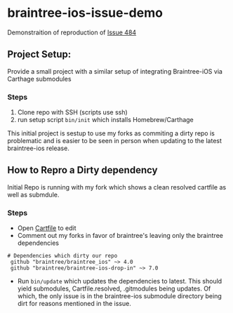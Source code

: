 # braintree-ios-issue-demo

Demonstraition of reproduction of [Issue 484](https://github.com/braintree/braintree_ios/issues/484)

## Project Setup:
Provide a small project with a similar setup of integrating Braintree-iOS via Carthage submodules

### Steps
1. Clone repo with SSH (scripts use ssh)
2. run setup script `bin/init` which installs Homebrew/Carthage

This initial project is sestup to use my forks as commiting a dirty repo is problematic and is easier to be seen in person when updating to the latest braintree-ios release.

## How to Repro a Dirty dependency
Initial Repo is running with my fork which shows a clean resolved cartfile as well as submdule.

### Steps
- Open [Cartfile](https://github.com/dmiluski/braintree-ios-issue-demo/blob/master/Cartfile#L2) to edit
- Comment out my forks in favor of braintree's leaving only the braintree dependencies

```
# Dependencies which dirty our repo
 github "braintree/braintree_ios" ~> 4.0
 github "braintree/braintree-ios-drop-in" ~> 7.0
```

- Run `bin/update` which updates the dependencies to latest. This should yield submodules, Cartfile.resolved, .gitmodules being updates. Of which, the only issue is in the braintree-ios submodule directory being dirt for reasons mentioned in the issue.

